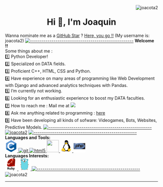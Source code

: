 <img align ="right" src="https://komarev.com/ghpvc/?username=joacota2&label=Profile%20views&color=0e75b6&style=flat" alt="joacota2">
<h1 align="center">Hi 👋, I'm Joaquin</h1>

Wanna nominate me as a <a href="https://stars.github.com/">GitHub Star</a> ? <a href="https://stars.github.com/nominate/">Here, you go !!</a> (My username is: joacota2)
[![-----------------------------------------------------](
https://raw.githubusercontent.com/andreasbm/readme/master/assets/lines/aqua.png)](https://github.com/BaseMax?tab=repositories)
<b>Welcome !! </b><br/>
Some things about me :<br/>
:one: Python Developer!<br/>
:two: Specialized on DATA fields.<br/>
:three: Proficient C++, HTML, CSS and Python.<br/> 
:four: Have experience on many areas of programming like Web Development with Django and advanced analytics techniques with Pandas.<br/>
:five: I’m currently not working.<br>
:six: Looking for an enthusiastic experience to boost my DATA faculties.<br>
:seven: How to reach me : Mail me at ![](https://chxo.com/labelgen/labelgen.php?textval=+gomezjoaquin83%gmail.com&font=ARIAL.TTF&size=12&bgcolor=%23ffffff&textcolor=%23000000&submit=create+image)<br/>
:eight: Ask me anything related to programming : <a href="https://github.com/joacota2/joacota2/issues/new?assignees=&labels=question&template=custom.md&title=Question%3A+%5BYour-Title%5D">here</a><br/> 
:nine: Have been developing all kinds of sofware: Videogames, Bots, Websites, Predictive Models.
[![-----------------------------------------------------](
https://raw.githubusercontent.com/andreasbm/readme/master/assets/lines/aqua.png)](https://github.com/joacota2?tab=repositories)
<a href="https://github.com/joacota2?tab=repositories"><img src="https://github-profile-trophy.vercel.app/?username=joacota2&column=8&margin-w=15&margin-h=15" alt="joacota2"></a> 
[![-----------------------------------------------------](
https://raw.githubusercontent.com/andreasbm/readme/master/assets/lines/aqua.png)](https://github.com/joacota2?tab=repositories)
<b>Languages and Tools:</b><br/>
<a href="https://www.cprogramming.com/" target="_blank"> <img src="https://raw.githubusercontent.com/devicons/devicon/master/icons/c/c-original.svg" alt="c" width="40" height="40"/> </a> <a href="https://git-scm.com/" target="_blank"> <img src="https://www.vectorlogo.zone/logos/git-scm/git-scm-icon.svg" alt="git" width="40" height="40"/> </a> <a href="https://www.python.org" target="_blank"> <img src="https://upload.wikimedia.org/wikipedia/commons/thumb/c/c3/Python-logo-notext.svg/1200px-Python-logo-notext.svg.png" alt="html5" width="40" height="40"/> </a> <a href="https://www.mysql.com" target="_blank"> <img src="https://upload.wikimedia.org/wikipedia/commons/thumb/b/b2/Database-mysql.svg/1448px-Database-mysql.svg.png" width="40" height="40"/> </a> <a href="https://www.linux.org/" target="_blank"> <img src="https://raw.githubusercontent.com/devicons/devicon/master/icons/linux/linux-original.svg" alt="linux" width="40" height="40"/> </a> <a href="https://www.php.net" target="_blank"> <img src="https://raw.githubusercontent.com/devicons/devicon/master/icons/php/php-original.svg" alt="php" width="40" height="40"/> </a>
<br>
<b>Languages Interests:</b><br/>
<a href="https://www.ruby-lang.org/" target="_blank"> <img src="https://raw.githubusercontent.com/devicons/devicon/master/icons/ruby/ruby-original-wordmark.svg" alt="c" width="40" height="40"/> </a> <a href="https://golang.org/" target="_blank">  <img src="https://raw.githubusercontent.com/devicons/devicon/master/icons/go/go-original.svg" alt="c" width="40" height="40"/> </a>
[![-----------------------------------------------------](
https://raw.githubusercontent.com/andreasbm/readme/master/assets/lines/aqua.png)](https://github.com/BaseMax?tab=repositories)
<img align="center" src="https://github-readme-stats.vercel.app/api?username=joacota2&show_icons=true&locale=en" alt="joacota2">

------



